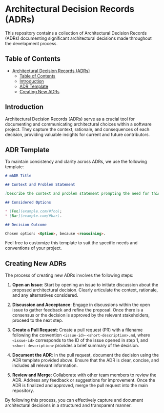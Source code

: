 # Architectural Decision Records (ADRs)

This repository contains a collection of Architectural Decision Records (ADRs) documenting significant architectural decisions made throughout the development process.

## Table of Contents
- [Architectural Decision Records (ADRs)](#architectural-decision-records-adrs)
  - [Table of Contents](#table-of-contents)
  - [Introduction](#introduction)
  - [ADR Template](#adr-template)
  - [Creating New ADRs](#creating-new-adrs)

## Introduction

Architectural Decision Records (ADRs) serve as a crucial tool for documenting and communicating architectural choices within a software project. They capture the context, rationale, and consequences of each decision, providing valuable insights for current and future contributors.

## ADR Template

To maintain consistency and clarity across ADRs, we use the following template:

```md
# mADR Title

## Context and Problem Statement

[Describe the context and problem statement prompting the need for this mADR.]

## Considered Options

* [Foo](example.com/#foo);
* [Bar](example.com/#bar).

## Decision Outcome

Chosen option: <Option>, because <reasoining>.
```

Feel free to customize this template to suit the specific needs and conventions of your project.

## Creating New ADRs

The process of creating new ADRs involves the following steps:

1. **Open an Issue**: Start by opening an issue to initiate discussion about the proposed architectural decision. Clearly articulate the context, rationale, and any alternatives considered.

2. **Discussion and Acceptance**: Engage in discussions within the open issue to gather feedback and refine the proposal. Once there is a consensus or the decision is approved by the relevant stakeholders, proceed to the next step.

3. **Create a Pull Request**: Create a pull request (PR) with a filename following the convention `<issue-id>-<short-description>.md`, where `<issue-id>` corresponds to the ID of the issue opened in step 1, and `<short-description>` provides a brief summary of the decision.

4. **Document the ADR**: In the pull request, document the decision using the ADR template provided above. Ensure that the ADR is clear, concise, and includes all relevant information.

5. **Review and Merge**: Collaborate with other team members to review the ADR. Address any feedback or suggestions for improvement. Once the ADR is finalized and approved, merge the pull request into the main repository.

By following this process, you can effectively capture and document architectural decisions in a structured and transparent manner.
